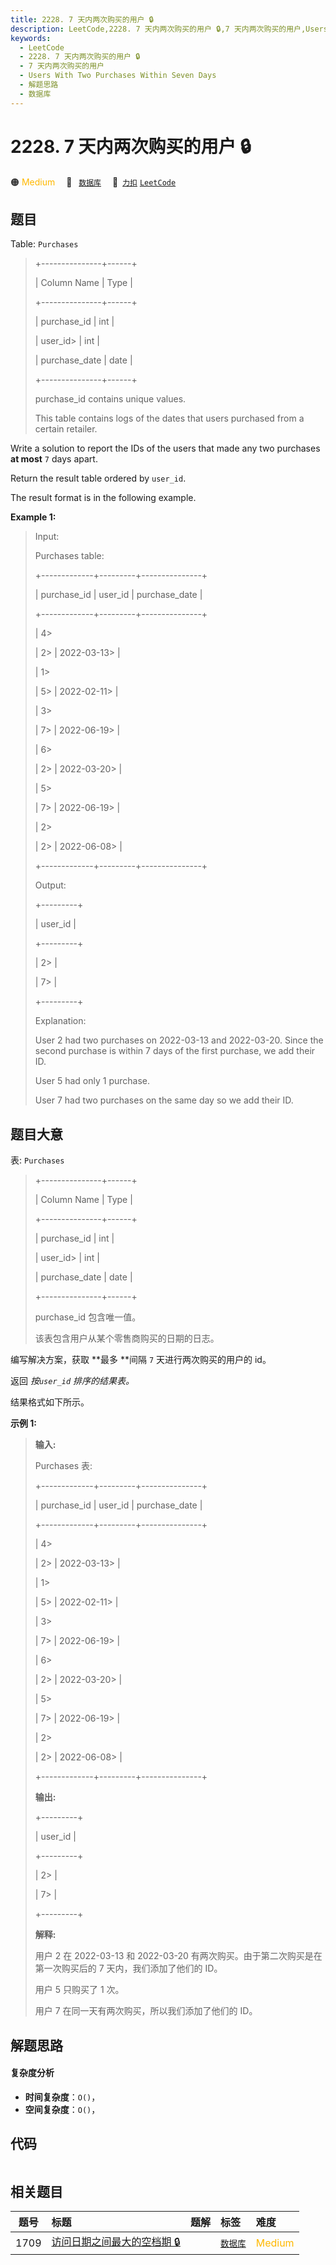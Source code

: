 ```yaml
---
title: 2228. 7 天内两次购买的用户 🔒
description: LeetCode,2228. 7 天内两次购买的用户 🔒,7 天内两次购买的用户,Users With Two Purchases Within Seven Days,解题思路,数据库
keywords:
  - LeetCode
  - 2228. 7 天内两次购买的用户 🔒
  - 7 天内两次购买的用户
  - Users With Two Purchases Within Seven Days
  - 解题思路
  - 数据库
---
```


# 2228. 7 天内两次购买的用户 🔒

🟠 <font color=#ffb800>Medium</font>&emsp; 🔖&ensp; [`数据库`](/tag/database.md)&emsp; 🔗&ensp;[`力扣`](https://leetcode.cn/problems/users-with-two-purchases-within-seven-days) [`LeetCode`](https://leetcode.com/problems/users-with-two-purchases-within-seven-days)

## 题目

Table: `Purchases`

> 
> 
> 
> 
> 
> +---------------+------+
> 
> | Column Name   | Type |
> 
> +---------------+------+
> 
> | purchase_id   | int  |
> 
> | user_id> 
>    | int  |
> 
> | purchase_date | date |
> 
> +---------------+------+
> 
> purchase_id contains unique values.
> 
> This table contains logs of the dates that users purchased from a certain retailer.
> 
> 



Write a solution to report the IDs of the users that made any two purchases
**at most** `7` days apart.

Return the result table ordered by `user_id`.

The result format is in the following example.



**Example 1:**

> Input: 
> 
> Purchases table:
> 
> +-------------+---------+---------------+
> 
> | purchase_id | user_id | purchase_date |
> 
> +-------------+---------+---------------+
> 
> | 4> 
> > 
>    | 2> 
>    | 2022-03-13> 
> |
> 
> | 1> 
> > 
>    | 5> 
>    | 2022-02-11> 
> |
> 
> | 3> 
> > 
>    | 7> 
>    | 2022-06-19> 
> |
> 
> | 6> 
> > 
>    | 2> 
>    | 2022-03-20> 
> |
> 
> | 5> 
> > 
>    | 7> 
>    | 2022-06-19> 
> |
> 
> | 2> 
> > 
>    | 2> 
>    | 2022-06-08> 
> |
> 
> +-------------+---------+---------------+
> 
> Output: 
> 
> +---------+
> 
> | user_id |
> 
> +---------+
> 
> | 2> 
>    |
> 
> | 7> 
>    |
> 
> +---------+
> 
> Explanation: 
> 
> User 2 had two purchases on 2022-03-13 and 2022-03-20. Since the second purchase is within 7 days of the first purchase, we add their ID.
> 
> User 5 had only 1 purchase.
> 
> User 7 had two purchases on the same day so we add their ID.
> 
> 


## 题目大意

表: `Purchases`

> 
> 
> 
> 
> 
> +---------------+------+
> 
> | Column Name   | Type |
> 
> +---------------+------+
> 
> | purchase_id   | int  |
> 
> | user_id> 
>    | int  |
> 
> | purchase_date | date |
> 
> +---------------+------+
> 
> purchase_id 包含唯一值。
> 
> 该表包含用户从某个零售商购买的日期的日志。
> 
> 



编写解决方案，获取 **最多  **间隔 `7` 天进行两次购买的用户的 id。

返回 _按`user_id` 排序的结果表。_

结果格式如下所示。



**示例 1:**

> 
> 
> 
> 
> 
> **输入:** 
> 
> Purchases 表:
> 
> +-------------+---------+---------------+
> 
> | purchase_id | user_id | purchase_date |
> 
> +-------------+---------+---------------+
> 
> | 4> 
> > 
>    | 2> 
>    | 2022-03-13> 
> |
> 
> | 1> 
> > 
>    | 5> 
>    | 2022-02-11> 
> |
> 
> | 3> 
> > 
>    | 7> 
>    | 2022-06-19> 
> |
> 
> | 6> 
> > 
>    | 2> 
>    | 2022-03-20> 
> |
> 
> | 5> 
> > 
>    | 7> 
>    | 2022-06-19> 
> |
> 
> | 2> 
> > 
>    | 2> 
>    | 2022-06-08> 
> |
> 
> +-------------+---------+---------------+
> 
> **输出:** 
> 
> +---------+
> 
> | user_id |
> 
> +---------+
> 
> | 2> 
>    |
> 
> | 7> 
>    |
> 
> +---------+
> 
> **解释:** 
> 
> 用户 2 在 2022-03-13 和 2022-03-20 有两次购买。由于第二次购买是在第一次购买后的 7 天内，我们添加了他们的 ID。
> 
> 用户 5 只购买了 1 次。
> 
> 用户 7 在同一天有两次购买，所以我们添加了他们的 ID。


## 解题思路

#### 复杂度分析

- **时间复杂度**：`O()`，
- **空间复杂度**：`O()`，

## 代码

```javascript

```

## 相关题目

<!-- prettier-ignore -->
| 题号 | 标题 | 题解 | 标签 | 难度 |
| :------: | :------ | :------: | :------ | :------ |
| 1709 | [访问日期之间最大的空档期 🔒](https://leetcode.com/problems/biggest-window-between-visits) |  |  [`数据库`](/tag/database.md) | <font color=#ffb800>Medium</font> |